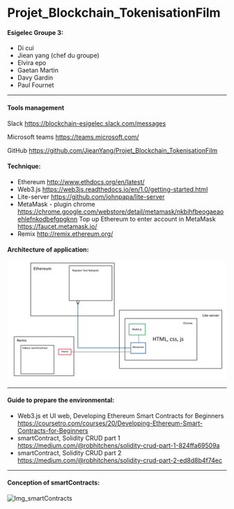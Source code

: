 # Projet_Blockchain_TokenisationFilm

#### Esigelec Groupe 3:
- Di cui
- Jiean yang (chef du groupe)
- Elvira epo
- Gaetan Martin
- Davy Gardin
- Paul Fournet

---

#### Tools management
Slack https://blockchain-esigelec.slack.com/messages

Microsoft teams https://teams.microsoft.com/

GitHub https://github.com/JieanYang/Projet_Blockchain_TokenisationFilm

#### Technique:
- Ethereum http://www.ethdocs.org/en/latest/
- Web3.js https://web3js.readthedocs.io/en/1.0/getting-started.html
- Lite-server https://github.com/johnpapa/lite-server
- MetaMask - plugin chrome https://chrome.google.com/webstore/detail/metamask/nkbihfbeogaeaoehlefnkodbefgpgknn
  Top up Ethereum to enter account in MetaMask https://faucet.metamask.io/
- Remix http://remix.ethereum.org/

#### Architecture of application:
![Img_architectureApplication](https://raw.githubusercontent.com/JieanYang/Projet_Blockchain_TokenisationFilm/master/ArchitectureConception/ArchitectureApplication.png)

---

#### Guide to prepare the environmental:
- Web3.js et UI web, Developing Ethereum Smart Contracts for Beginners https://coursetro.com/courses/20/Developing-Ethereum-Smart-Contracts-for-Beginners
- smartContract, Solidity CRUD part 1 https://medium.com/@robhitchens/solidity-crud-part-1-824ffa69509a
- smartContract, Solidity CRUD part 2 https://medium.com/@robhitchens/solidity-crud-part-2-ed8d8b4f74ec

---
#### Conception of smartContracts:
![Img_smartContracts](https://raw.githubusercontent.com/JieanYang/Projet_Blockchain_TokenisationFilm/master/ArchitectureConception/database_smartContract.jpg)
